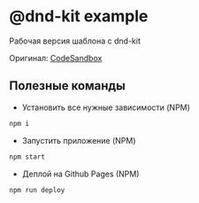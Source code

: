 # @dnd-kit example
Рабочая версия шаблона с dnd-kit

Оригинал: [CodeSandbox](https://codesandbox.io/s/dnd-kit-sortable-starter-template-22x1ix?file=/src/App.tsx)

## Полезные команды
* Установить все нужные зависимости (NPM)
```bash
npm i
```

* Запустить приложение (NPM)
```bash
npm start
```

* Деплой на Github Pages (NPM)
```bash
npm run deploy
```